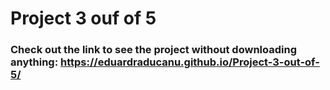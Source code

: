 # Project 3 ouf of 5

### Check out the link to see the project without downloading anything: https://eduardraducanu.github.io/Project-3-out-of-5/
